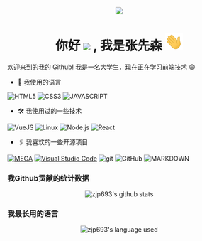 <p align="Center" ><img src="https://camo.githubusercontent.com/6c462df7a80f58974ae914a49f0bdf532d7cefb7fe1027307f38e79d93dc044c/68747470733a2f2f7468756d62732e6766796361742e636f6d2f476f6f646e617475726564466f6e64476175722d73697a655f726573747269637465642e676966" ></p>


<h1 align="Center">  你好  <img src="https://media.giphy.com/media/WUlplcMpOCEmTGBtBW/giphy.gif" width="40px"> , 我是张先森 <img src="https://raw.githubusercontent.com/ABSphreak/ABSphreak/master/gifs/Hi.gif" width="40px" /> </h1>

欢迎来到的我的 Github! 我是一名大学生，现在正在学习前端技术 😄

- 💬 我使用的语言

![HTML5](https://img.shields.io/badge/html5%20-%23E34F26.svg?&style=for-the-badge&logo=html5&logoColor=white)
![CSS3](https://img.shields.io/badge/css3%20-%231572B6.svg?&style=for-the-badge&logo=css3&logoColor=white)
![JAVASCRIPT](https://img.shields.io/badge/javascript-%23F7DF1E.svg?&style=for-the-badge&logo=javascript&logoColor=black&labelColor=black)

- 🛠 我使用过的一些技术

![VueJS](https://img.shields.io/badge/vuejs%20-%2335495e.svg?&style=for-the-badge&logo=vue.js&logoColor=%234FC08D)
![Linux](https://img.shields.io/badge/-Linux-7b7c7b?style=for-the-badge&logo=linux&logoColor=FCC624)
![Node.js](https://img.shields.io/badge/-Node.js-759f62?style=for-the-badge&logo=node.js&logoColor=339933)
![React](https://img.shields.io/badge/-React-212121?style=for-the-badge&logo=React&logoColor=61DAFB)

- 🖇 我喜欢的一些开源项目

[![MEGA](https://img.shields.io/badge/-MEGA-d9272e?style=for-the-badge&logo=mega&logoColor=white)](ttps://github.com/meganz/)
[![Visual Studio Code](https://img.shields.io/badge/-VSCode-444444?style=for-the-badge&logo=visual-studio-code&logoColor=007ACC)](https://github.com/microsoft/vscode)
![git](https://img.shields.io/badge/git%20-%23F05033.svg?&style=for-the-badge&logo=git&logoColor=white)
![GitHub](https://img.shields.io/badge/github%20-25292d?&style=for-the-badge&logo=github&logoColor=white)
![MARKDOWN](https://img.shields.io/badge/markdown-%23000000.svg?&style=for-the-badge&logo=markdown&logoColor=white)



### 我Github贡献的统计数据

<p align="center" >
<img alt="zjp693's github stats" src="https://github-readme-stats.vercel.app/api?username=zjp693&count_private=true&hide=issues,contribs&show_icons=true&bg_color=30,8EC5FC,E0C3FC"  > 
</p>


### 我最长用的语言

<p align="center" >
<img alt="zjp693's language used" src="https://github-readme-stats.vercel.app/api/top-langs/?username=zjp693&layout=compact&bg_color=30,8EC5FC,E0C3FC"  > 
</p>

